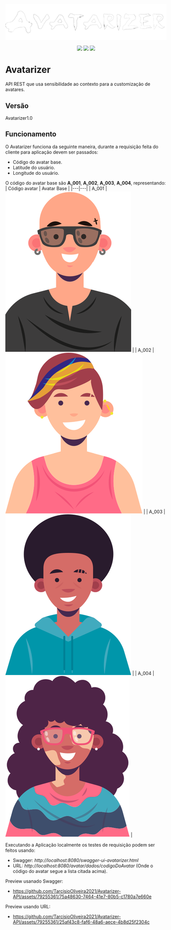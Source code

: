 <p align="center">
  <img src="https://github.com/TarcisioOliveira2021/Avatarizer-API/blob/main/readme-imagens/Avatarizer_logo_png.png">
</p>

<p align="center">
  <img src="https://img.shields.io/badge/java-%23000000.svg?style=for-the-badge&logo=openjdk&logoColor=white">
  <img src="https://img.shields.io/badge/spring-%23000000.svg?style=for-the-badge&logo=spring&logoColor=white">
  <img src="https://img.shields.io/badge/-Swagger-%23000000?style=for-the-badge&logo=swagger&logoColor=white">
</p>


# Avatarizer
API REST que usa sensibilidade ao contexto para a customização de avatares.

## Versão
Avatarizer1.0

## Funcionamento
O Avatarizer funciona da seguinte maneira, durante a requisição feita do cliente para aplicação devem ser passados:
* Código do avatar base.
* Latitude do usuário.
* Longitude do usuário.

O código do avatar base são **A_001**, **A_002**, **A_003**, **A_004**, representando:
| Código avatar | Avatar Base |
|---|---|
| A_001 | ![Imagem 1](https://github.com/TarcisioOliveira2021/Avatarizer-API/blob/main/readme-imagens/A_001.png) |
| A_002 | ![Imagem 2](https://github.com/TarcisioOliveira2021/Avatarizer-API/blob/main/readme-imagens/A_002.png) |
| A_003 | ![Imagem 3](https://github.com/TarcisioOliveira2021/Avatarizer-API/blob/main/readme-imagens/A_003.png) |
| A_004 | ![Imagem 3](https://github.com/TarcisioOliveira2021/Avatarizer-API/blob/main/readme-imagens/A_004.png) |

Executando a Aplicação localmente os testes de requisição podem ser feitos usando:
- Swagger: *http://localhost:8080/swagger-ui-avatarizer.html* 
- URL: *http://localhost:8080/avatar/dados/codigoDoAvatar* (Onde o código do avatar segue a lista citada acima).

Preview usanado Swagger:
- https://github.com/TarcisioOliveira2021/Avatarizer-API/assets/79255361/75a48630-7464-41e7-80b5-c1780a7e660e

Preview usando URL:
- https://github.com/TarcisioOliveira2021/Avatarizer-API/assets/79255361/25af43c8-faf6-48a6-aece-4b8d25f2304c




